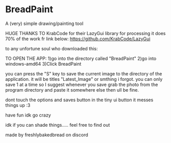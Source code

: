 # BreadPaint
 A (very) simple drawing/painting tool

HUGE THANKS TO KrabCode for their LazyGui library for processing it does 70% of the work fr link below: 
https://github.com/KrabCode/LazyGui


to any unfortune soul who downloaded this:

TO OPEN THE APP:
1)go into the directory called "BreadPaint"
2)go into windows-amd64
3)Click BreadPaint


you can press the "S" key to save the current image to the directory of the application. it will be titles "Latest_Image" or smthing i forgot. you can only save 1 at a time so I suggest whenever you save grab the photo from the program directory and paste it somewhere else then ull be fine.


dont touch the options and saves button in the tiny ui button it messes things up :3


have fun idk go crazy


idk if you can shade things..... feel free to find out



made by freshlybakedbread on discord 
